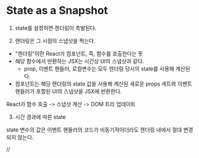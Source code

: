 # State as a Snapshot

1. state를 설정하면 렌더링이 촉발된다.

2. 렌더링은 그 시점의 스냅샷을 찍는다.

- "렌더링"이란 React가 컴포넌트, 즉, 함수를 호출한다는 뜻
- 해당 함수에서 반환하는 JSX는 시간상 UI의 스냅샷과 같다.
  - prop, 이벤트 핸들러, 로컬변수는 모두 렌더링 당시의 state를 사용해 계산된다.
- 컴포넌트는 해당 렌더링의 state 값을 사용해 계산된 새로운 props 세트와 이벤트 핸들러가 포함된 UI의 스냅샷을 JSX에 반환한다.

React가 함수 호출 -> 스냅샷 계산 -> DOM 트리 업데이트

3. 시간 경과에 따른 state

state 변수의 값은 이벤트 핸들러의 코드가 비동기적이더라도 렌더링 내에서 절대 변경되지 않는다.

// 
